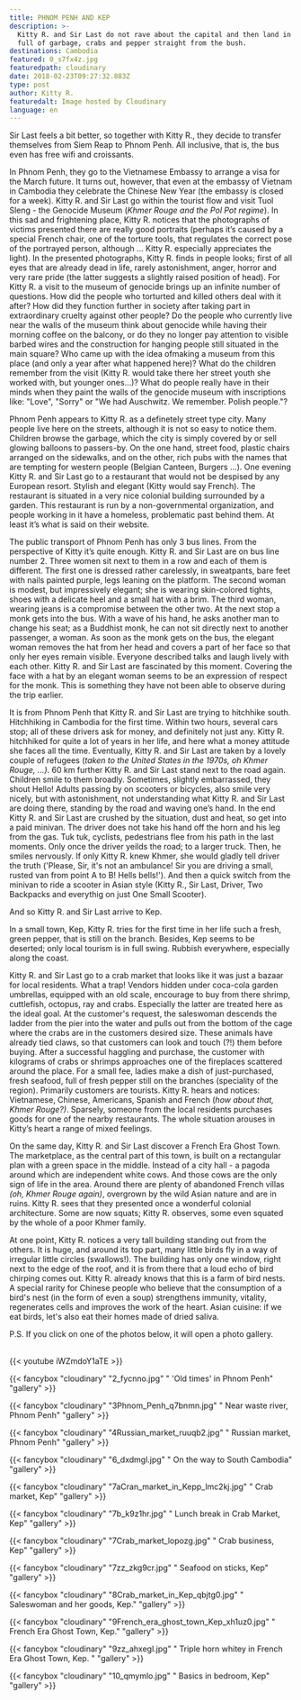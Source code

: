 ```yaml
---
title: PHNOM PENH AND KEP
description: >-
  Kitty R. and Sir Last do not rave about the capital and then land in a place
  full of garbage, crabs and pepper straight from the bush.
destinations: Cambodia
featured: 0_s7fx4z.jpg
featuredpath: cloudinary
date: 2018-02-23T09:27:32.883Z
type: post
author: Kitty R.
featuredalt: Image hosted by Cloudinary
language: en
---
```

Sir Last feels a bit better, so together with Kitty R., they decide to transfer themselves from Siem Reap to Phnom Penh. All inclusive, that is, the bus even has free wifi and croissants.

In Phnom Penh, they go to the Vietnamese Embassy to arrange a visa for the March future. It turns out, however, that even at the embassy of Vietnam in Cambodia they celebrate the Chinese New Year (the embassy is closed for a week). Kitty R. and Sir Last go within the tourist flow and visit Tuol Sleng - the Genocide Museum (_Khmer Rouge and the Pol Pot regime_). In this sad and frightening place, Kitty R. notices that the photographs of victims presented there are really good portraits (perhaps it’s caused by a special French chair, one of the torture tools, that regulates the correct pose of the portrayed person, although ... Kitty R. especially appreciates the light). In the presented photographs, Kitty R. finds in people looks; first of all eyes that are already dead in life, rarely astonishment, anger, horror and very rare pride (the latter suggests a slightly raised position of head). For Kitty R. a visit to the museum of genocide brings up an infinite number of questions. How did the people who torturted and killed others deal with it after? How did they function further in society after taking part in extraordinary cruelty against other people? Do the people who currently live near the walls of the museum think about genocide while having their morning coffee on the balcony, or do they no longer pay attention to visible barbed wires and the construction for hanging people still situated in the main square? Who came up with the idea of ​​making a museum from this place (and only a year after what happened here)? What do the children remember from the visit (Kitty R. would take there her street youth she worked with, but younger ones...)? What do people really have in their minds when they paint the walls of the genocide museum with inscriptions like: "Love", "Sorry" or "We had Auschwitz. We remember. Polish people."?

Phnom Penh appears to Kitty R. as a definetely street type city. Many people live here on the streets, although it is not so easy to notice them. Children browse the garbage, which the city is simply covered by or sell glowing balloons to passers-by. On the one hand, street food, plastic chairs arranged on the sidewalks, and on the other, rich pubs with the names that are tempting for western people (Belgian Canteen, Burgers ...). One evening Kitty R. and Sir Last go to a restaurant that would not be despised by any European resort. Stylish and elegant (Kitty would say French). The restaurant is situated in a very nice colonial building surrounded by a garden. This restaurant is run by a non-governmental organization, and people working in it have a homeless, problematic past behind them. At least it’s what is said on their website.

The public transport of Phnom Penh has only 3 bus lines. From the perspective of Kitty it’s quite enough. Kitty R. and Sir Last are on bus line number 2. Three women sit next to them in a row and each of them is different. The first one is dressed rather carelessly, in sweatpants, bare feet with nails painted purple, legs leaning on the platform. The second woman is modest, but impressively elegant; she is wearing skin-colored tights, shoes with a delicate heel and a small hat with a brim. The third woman, wearing jeans is a compromise between the other two. At the next stop a monk gets into the bus. With a wave of his hand, he asks another man to change his seat; as a Buddhist monk, he can not sit directly next to another passenger, a woman. As soon as the monk gets on the bus, the elegant woman removes the hat from her head and covers a part of her face so that only her eyes remain visible. Everyone described talks and laugh lively with each other. Kitty R. and Sir Last are fascinated by this moment. Covering the face with a hat by an elegant woman seems to be an expression of respect for the monk. This is something they have not been able to observe during the trip earlier.

It is from Phnom Penh that Kitty R. and Sir Last are trying to hitchhike south. Hitchhiking in Cambodia for the first time. Within two hours, several cars stop; all of these drivers ask for money, and definitely not just any. Kitty R. hitchhiked for quite a lot of years in her life, and here what a money attitude she faces all the time. Eventually, Kitty R. and Sir Last are taken by a lovely couple of refugees (_taken to the United States in the 1970s, oh Khmer Rouge, ...)_. 60 km further Kitty R. and Sir Last stand next to the road again. Children smile to them broadly. Sometimes, slightly embarrassed, they shout Hello! Adults passing by on scooters or bicycles, also smile very nicely, but with astonishment, not understanding what Kitty R. and Sir Last are doing there, standing by the road and waving one’s hand. In the end Kitty R. and Sir Last are crushed by the situation, dust and heat, so get into a paid minivan. The driver does not take his hand off the horn and his leg from the gas. Tuk tuk, cyclists, pedestrians flee from his path in the last moments. Only once the driver yeilds the road; to a larger truck. Then, he smiles nervously. If only Kitty R. knew Khmer, she would gladly tell driver the truth ('Please, Sir, it's not an ambulance! Sir you are driving a small, rusted van from point A to B! Hells bells!'). And then a quick switch from the minivan to ride a scooter in Asian style (Kitty R., Sir Last, Driver, Two Backpacks and everythig on just One Small Scooter).

 And so Kitty R. and Sir Last arrive to Kep.

In a small town, Kep, Kitty R. tries for the first time in her life such a fresh, green pepper, that is still on the branch. Besides, Kep seems to be deserted; only local tourism is in full swing. Rubbish everywhere, especially along the coast. 

Kitty R. and Sir Last go to a crab market that looks like it was just a bazaar for local residents. What a trap! Vendors hidden under coca-cola garden umbrellas, equipped with an old scale, encourage to buy from there shrimp, cuttlefish, octopus, ray and crabs. Especially the latter are treated here as the ideal goal. At the customer's request, the saleswoman descends the ladder from the pier into the water and pulls out from the bottom of the cage where the crabs are in the customers desired size. These animals have already tied claws, so that customers can look and touch (?!) them before buying. After a successful haggling and purchase, the customer with kilograms of crabs or shrimps approaches one of the fireplaces scattered around the place. For a small fee, ladies make a dish of just-purchased, fresh seafood, full of fresh pepper still on the branches (speciality of the region). Primarily customers are tourists. Kitty R. hears and notices: Vietnamese, Chinese, Americans, Spanish and French (_how about that, Khmer Rouge?)_. Sparsely, someone from the local residents purchases goods for one of the nearby restaurants. The whole situation arouses in Kitty’s heart a range of mixed feelings.

On the same day, Kitty R. and Sir Last discover a French Era Ghost Town. The marketplace, as the central part of this town, is built on a rectangular plan with a green space in the middle. Instead of a city hall - a pagoda around which are independent white cows. And those cows are the only sign of life in the area. Around there are plenty of abandoned French villas _(oh, Khmer Rouge again)_, overgrown by the wild Asian nature and are in ruins. Kitty R. sees that they presented once a wonderful colonial architecture. Some are now squats; Kitty R. observes, some even squated by the whole of a poor Khmer family.

At one point, Kitty R. notices a very tall building standing out from the others. It is huge, and around its top part, many little birds fly in a way of irregular little circles (swallows!). The building has only one window, right next to the edge of the roof, and it is from there that a loud echo of bird chirping comes out. Kitty R. already knows that this is a farm of bird nests. A special rarity for Chinese people who believe that the consumption of a bird's nest (in the form of even a soup) strengthens immunity, vitality, regenerates cells and improves the work of the heart. Asian cuisine: if we eat birds, let's also eat their homes made of dried saliva.

P.S. If you click on one of the photos below, it will open a photo gallery.



<br>{{< youtube iWZmdoY1aTE >}}</br>

{{< fancybox "cloudinary" "2_fycnno.jpg" "      'Old times' in Phnom Penh" "gallery" >}}

{{< fancybox "cloudinary" "3Phnom_Penh_q7bnmn.jpg" "      Near waste river, Phnom Penh" "gallery" >}}

{{< fancybox "cloudinary" "4Russian_market_ruuqb2.jpg" "      Russian market, Phnom Penh" "gallery" >}}

{{< fancybox "cloudinary" "6_dxdmgl.jpg" "      On the way to South Cambodia" "gallery" >}}

{{< fancybox "cloudinary" "7aCran_market_in_Kepp_lmc2kj.jpg" "      Crab market, Kep" "gallery" >}}

{{< fancybox "cloudinary" "7b_k9z1hr.jpg" "      Lunch break in Crab Market, Kep" "gallery" >}}

{{< fancybox "cloudinary" "7Crab_market_lopozg.jpg" "      Crab business, Kep" "gallery" >}}

{{< fancybox "cloudinary" "7zz_zkg9cr.jpg" "      Seafood on sticks, Kep" "gallery" >}}

{{< fancybox "cloudinary" "8Crab_market_in_Kep_qbjtg0.jpg" "      Saleswoman and her goods, Kep." "gallery" >}}

{{< fancybox "cloudinary" "9French_era_ghost_town_Kep_xh1uz0.jpg" "      French Era Ghost Town, Kep." "gallery" >}}

{{< fancybox "cloudinary" "9zz_ahxegl.jpg" "      Triple horn whitey in French Era Ghost Town, Kep. " "gallery" >}}

{{< fancybox "cloudinary" "10_qmymlo.jpg" "      Basics in bedroom, Kep" "gallery" >}}
